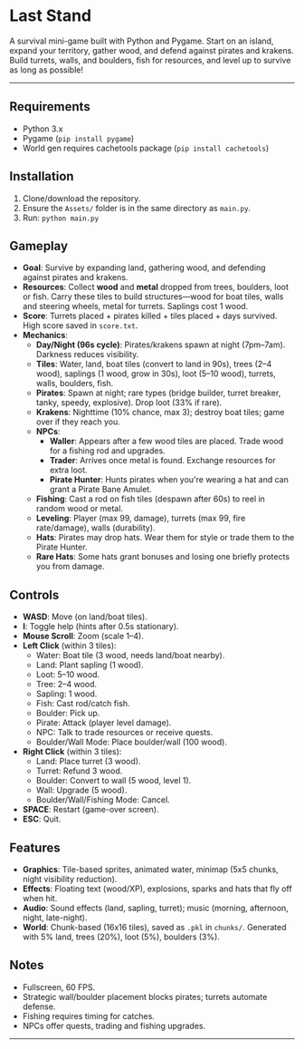 # Last Stand

A survival mini-game built with Python and Pygame. Start on an island, expand your territory, gather wood, and defend against pirates and krakens. Build turrets, walls, and boulders, fish for resources, and level up to survive as long as possible!

---

## Requirements
- Python 3.x
- Pygame (`pip install pygame`)
- World gen requires cachetools package (`pip install cachetools`)

## Installation
1. Clone/download the repository.
2. Ensure the `Assets/` folder is in the same directory as `main.py`.
3. Run: `python main.py`

## Gameplay
- **Goal**: Survive by expanding land, gathering wood, and defending against pirates and krakens.
- **Resources**: Collect **wood** and **metal** dropped from trees, boulders, loot or fish. Carry these tiles to build structures—wood for boat tiles, walls and steering wheels, metal for turrets. Saplings cost 1 wood.
- **Score**: Turrets placed + pirates killed + tiles placed + days survived. High score saved in `score.txt`.
- **Mechanics**:
  - **Day/Night (96s cycle)**: Pirates/krakens spawn at night (7pm–7am). Darkness reduces visibility.
  - **Tiles**: Water, land, boat tiles (convert to land in 90s), trees (2–4 wood), saplings (1 wood, grow in 30s), loot (5–10 wood), turrets, walls, boulders, fish.
  - **Pirates**: Spawn at night; rare types (bridge builder, turret breaker, tanky, speedy, explosive). Drop loot (33% if rare).
  - **Krakens**: Nighttime (10% chance, max 3); destroy boat tiles; game over if they reach you.
  - **NPCs**:
      - **Waller**: Appears after a few wood tiles are placed. Trade wood for a fishing rod and upgrades.
      - **Trader**: Arrives once metal is found. Exchange resources for extra loot.
      - **Pirate Hunter**: Hunts pirates when you're wearing a hat and can grant a Pirate Bane Amulet.
  - **Fishing**: Cast a rod on fish tiles (despawn after 60s) to reel in random wood or metal.
  - **Leveling**: Player (max 99, damage), turrets (max 99, fire rate/damage), walls (durability).
  - **Hats**: Pirates may drop hats. Wear them for style or trade them to the Pirate Hunter.
  - **Rare Hats**: Some hats grant bonuses and losing one briefly protects you from damage.

## Controls
- **WASD**: Move (on land/boat tiles).
- **I**: Toggle help (hints after 0.5s stationary).
- **Mouse Scroll**: Zoom (scale 1–4).
- **Left Click** (within 3 tiles):
  - Water: Boat tile (3 wood, needs land/boat nearby).
  - Land: Plant sapling (1 wood).
  - Loot: 5–10 wood.
  - Tree: 2–4 wood.
  - Sapling: 1 wood.
  - Fish: Cast rod/catch fish.
  - Boulder: Pick up.
  - Pirate: Attack (player level damage).
  - NPC: Talk to trade resources or receive quests.
  - Boulder/Wall Mode: Place boulder/wall (100 wood).
- **Right Click** (within 3 tiles):
  - Land: Place turret (3 wood).
  - Turret: Refund 3 wood.
  - Boulder: Convert to wall (5 wood, level 1).
  - Wall: Upgrade (5 wood).
  - Boulder/Wall/Fishing Mode: Cancel.
- **SPACE**: Restart (game-over screen).
- **ESC**: Quit.

## Features
- **Graphics**: Tile-based sprites, animated water, minimap (5x5 chunks, night visibility reduction).
- **Effects**: Floating text (wood/XP), explosions, sparks and hats that fly off when hit.
- **Audio**: Sound effects (land, sapling, turret); music (morning, afternoon, night, late-night).
- **World**: Chunk-based (16x16 tiles), saved as `.pkl` in `chunks/`. Generated with 5% land, trees (20%), loot (5%), boulders (3%).

## Notes
- Fullscreen, 60 FPS.
- Strategic wall/boulder placement blocks pirates; turrets automate defense.
- Fishing requires timing for catches.
- NPCs offer quests, trading and fishing upgrades.

---